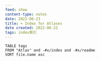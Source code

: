 ```yaml
---
feed: show
content-type: notes
date: 2022-06-23
title: + Index for Atlases
date created: 2022-06-22
tags: index索引
---
```


```dataview
TABLE tags
FROM "Atlas" and -#x/index and -#x/readme
SORT file.name asc
```
